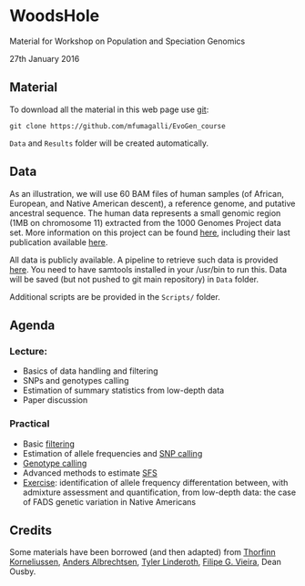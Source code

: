 # WoodsHole

Material for Workshop on Population and Speciation Genomics

27th January 2016

## Material

To download all the material in this web page use [git](http://git-scm.com/):

	git clone https://github.com/mfumagalli/EvoGen_course

`Data` and `Results` folder will be created automatically.

## Data

As an illustration, we will use 60 BAM files of human samples (of African, European, and Native American descent), a reference genome, and putative ancestral sequence.
The human data represents a small genomic region (1MB on chromosome 11) extracted from the 1000 Genomes Project data set.
More information on this project can be found [here](http://www.1000genomes.org/), including their last publication available [here](http://www.nature.com/nature/journal/v526/n7571/full/nature15393.html).

All data is publicly available.
A pipeline to retrieve such data is provided [here](https://github.com/mfumagalli/WoodsHole/blob/master/Files/data.md).
You need to have samtools installed in your /usr/bin to run this.
Data will be saved (but not pushed to git main repository) in `Data` folder.

Additional scripts are be provided in the `Scripts/` folder.


## Agenda

### Lecture:

* Basics of data handling and filtering
* SNPs and genotypes calling
* Estimation of summary statistics from low-depth data
* Paper discussion

### Practical

* Basic [filtering](https://github.com/mfumagalli/WoodsHole/blob/master/Files/filtering.md)
* Estimation of allele frequencies and [SNP calling](https://github.com/mfumagalli/WoodsHole/blob/master/Files/snpcall.md)
* [Genotype calling](https://github.com/mfumagalli/WoodsHole/blob/master/Files/genocall.md)
* Advanced methods to estimate [SFS](https://github.com/mfumagalli/WoodsHole/blob/master/Files/sfs.md)
* [Exercise](https://github.com/mfumagalli/WoodsHole/blob/master/Files/exercise.md): identification of allele frequency differentation between, with admixture assessment and quantification, from low-depth data: the case of FADS genetic variation in Native Americans

## Credits

Some materials have been borrowed (and then adapted) from [Thorfinn Korneliussen](http://scholar.google.co.uk/citations?user=-YNWF4AAAAAJ&hl=en), [Anders Albrechtsen](http://popgen.dk/albrecht/web/WelcomePage.html), [Tyler Linderoth](http://scholar.google.com/citations?user=dTuxmzkAAAAJ&hl=en), [Filipe G. Vieira](http://scholar.google.com/citations?user=gvZmPNQAAAAJ&hl=en), Dean Ousby.


